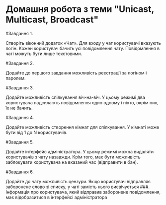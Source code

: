 # Домашня робота з теми "Unicast, Multicast, Broadcast"

#Завдання 1.

Створіть віконний додаток «Чат». Для входу у чат користувачі 
вказують логін. Кожен користувач бачить усі повідомлення чату. 
Повідомлення в чаті можуть бути лише текстовими.

#Завдання 2.

Додайте до першого завдання можливість реєстрації за логіном і 
паролем.

#Завдання 3.

Додайте можливість спілкування віч-на-віч. У цьому режимі два 
користувача надсилають повідомлення один одному і ніхто, 
окрім них, їх не бачить.

#Завдання 4.

Додайте можливість створення кімнат для спілкування. У кімнаті 
може бути від 1 до N користувачів.

#Завдання 5.

Додайте інтерфейс адміністратора. У цьому режимі можна 
видаляти користувачів з чату назавжди. Крім того, має бути 
можливість заблокувати користувача на вказаний час 
(відправити в бан). 

#Завдання 6.

Додайте до чату можливість цензури. Якщо користувач 
відправляє заборонене слово зі списку, у чаті замість нього 
висвічується ###. Інформація про користувача, який відправив 
заборонене повідомлення, має відобразитися в інтерфейсі 
адміністратора
